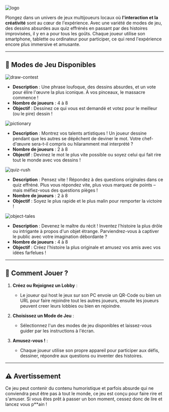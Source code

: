 ![logo](https://github.com/user-attachments/assets/986e886c-d9c2-4961-af16-0aca47eda2a4)

Plongez dans un univers de jeux multijoueurs locaux où **l'interaction et la créativité** sont au cœur de l'expérience. Avec une variété de modes de jeu, des dessins absurdes aux quiz effrénés en passant par des histoires improvisées, il y en a pour tous les goûts. Chaque joueur utilise son smartphone, tablette ou ordinateur pour participer, ce qui rend l'expérience encore plus immersive et amusante.

---

## 🎲 **Modes de Jeu Disponibles**

![draw-contest](https://github.com/user-attachments/assets/c41e81ed-81a5-47da-9bc4-3599c3a0e863)
   - **Description** : Une phrase loufoque, des dessins absurdes, et un vote pour élire l'œuvre la plus iconique. À vos pinceaux, le massacre commence !
   - **Nombre de joueurs** : 4 à 8
   - **Objectif** : Dessinez ce qui vous est demandé et votez pour le meilleur (ou le pire) dessin !

![pictionary](https://github.com/user-attachments/assets/9b916380-0aa5-437a-b36a-fde3ca097894)
   - **Description** : Montrez vos talents artistiques ! Un joueur dessine pendant que les autres se dépêchent de deviner le mot. Votre chef-d'œuvre sera-t-il compris ou hilaramment mal interprété ?
   - **Nombre de joueurs** : 2 à 8
   - **Objectif** : Devinez le mot le plus vite possible ou soyez celui qui fait rire tout le monde avec vos dessins !

![quiz-rush](https://github.com/user-attachments/assets/0b42fa8c-9759-46b4-8d25-8740845c1ce1)
   - **Description** : Pensez vite ! Répondez à des questions originales dans ce quiz effréné. Plus vous répondez vite, plus vous marquez de points – mais méfiez-vous des questions pièges !
   - **Nombre de joueurs** : 2 à 8
   - **Objectif** : Soyez le plus rapide et le plus malin pour remporter la victoire !

![object-tales](https://github.com/user-attachments/assets/7eeb9dd4-7bd1-4155-81bf-343ecbae7c59)
   - **Description** : Devenez le maître du récit ! Inventez l'histoire la plus drôle ou intrigante à propos d'un objet étrange. Parviendrez-vous à captiver le public avec votre imagination débordante ?
   - **Nombre de joueurs** : 4 à 8
   - **Objectif** : Créez l'histoire la plus originale et amusez vos amis avec vos idées farfelues !

---

## 📱 **Comment Jouer ?**

1. **Créez ou Rejoignez un Lobby** :
   - Le joueur qui host le jeux sur son PC envoie un QR-Code ou bien un URL pour faire rejoindre tout les autres joueurs, ensuite les joueurs peuvent creer leurs lobbies ou bien en rejoindre.
   
2. **Choisissez un Mode de Jeu** :
   - Sélectionnez l'un des modes de jeu disponibles et laissez-vous guider par les instructions à l'écran.

3. **Amusez-vous !** :
   - Chaque joueur utilise son propre appareil pour participer aux défis, dessiner, répondre aux questions ou inventer des histoires.

---

## ⚠️ **Avertissement**

Ce jeu peut contenir du contenu humoristique et parfois absurde qui ne conviendra peut être pas à tout le monde, ce jeu est conçu pour faire rire et s'amuser. Si vous êtes prêt à passer un bon moment, cessez donc de lire et lancez vous p**ain ! 
